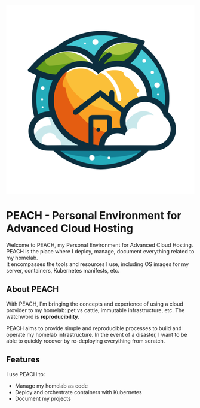 ![PEACH Logo](profile/peach-logo.svg)

# PEACH - Personal Environment for Advanced Cloud Hosting

Welcome to PEACH, my Personal Environment for Advanced Cloud Hosting.  
PEACH is the place where I deploy, manage, document everything related to my homelab.  
It encompasses the tools and resources I use, including OS images for my server, containers, Kubernetes manifests, etc.

## About PEACH

With PEACH, I'm bringing the concepts and experience of using a cloud provider to my homelab: pet vs cattle, immutable infrastructure, etc. The watchword is **reproducibility**.  

PEACH aims to provide simple and reproducible processes to build and operate my homelab infrastructure.
In the event of a disaster, I want to be able to quickly recover by re-deploying everything from scratch.

## Features

I use PEACH to:
- Manage my homelab as code
- Deploy and orchestrate containers with Kubernetes
- Document my projects